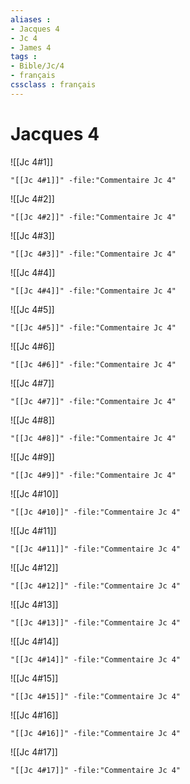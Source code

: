 ```yaml
---
aliases : 
- Jacques 4
- Jc 4
- James 4
tags : 
- Bible/Jc/4
- français
cssclass : français
---
```


# Jacques 4

![[Jc 4#1]]

```query
"[[Jc 4#1]]" -file:"Commentaire Jc 4"
```

![[Jc 4#2]]

```query
"[[Jc 4#2]]" -file:"Commentaire Jc 4"
```

![[Jc 4#3]]

```query
"[[Jc 4#3]]" -file:"Commentaire Jc 4"
```

![[Jc 4#4]]

```query
"[[Jc 4#4]]" -file:"Commentaire Jc 4"
```

![[Jc 4#5]]

```query
"[[Jc 4#5]]" -file:"Commentaire Jc 4"
```

![[Jc 4#6]]

```query
"[[Jc 4#6]]" -file:"Commentaire Jc 4"
```

![[Jc 4#7]]

```query
"[[Jc 4#7]]" -file:"Commentaire Jc 4"
```

![[Jc 4#8]]

```query
"[[Jc 4#8]]" -file:"Commentaire Jc 4"
```

![[Jc 4#9]]

```query
"[[Jc 4#9]]" -file:"Commentaire Jc 4"
```

![[Jc 4#10]]

```query
"[[Jc 4#10]]" -file:"Commentaire Jc 4"
```

![[Jc 4#11]]

```query
"[[Jc 4#11]]" -file:"Commentaire Jc 4"
```

![[Jc 4#12]]

```query
"[[Jc 4#12]]" -file:"Commentaire Jc 4"
```

![[Jc 4#13]]

```query
"[[Jc 4#13]]" -file:"Commentaire Jc 4"
```

![[Jc 4#14]]

```query
"[[Jc 4#14]]" -file:"Commentaire Jc 4"
```

![[Jc 4#15]]

```query
"[[Jc 4#15]]" -file:"Commentaire Jc 4"
```

![[Jc 4#16]]

```query
"[[Jc 4#16]]" -file:"Commentaire Jc 4"
```

![[Jc 4#17]]

```query
"[[Jc 4#17]]" -file:"Commentaire Jc 4"
```

